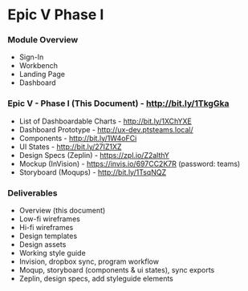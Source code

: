 # Epic V Phase I

### Module Overview

- Sign-In
- Workbench
- Landing Page
- Dashboard

### Epic V - Phase I (This Document) - http://bit.ly/1TkgGka

- List of Dashboardable Charts - http://bit.ly/1XChYXE
- Dashboard Prototype - http://ux-dev.ptsteams.local/
- Components  - http://bit.ly/1W4oFCi
- UI States - http://bit.ly/27IZ1XZ
- Design Specs (Zeplin) - https://zpl.io/Z2althY
- Mockup (InVision) - https://invis.io/697CC2K7R (password: teams)
- Storyboard (Moqups)  - http://bit.ly/1TsqNQZ

### Deliverables

- Overview (this document)
- Low-fi wireframes
- Hi-fi wireframes
- Design templates
- Design assets
- Working style guide
- Invision, dropbox sync, program workflow
- Moqup, storyboard (components & ui states), sync exports
- Zeplin, design specs, add styleguide elements
